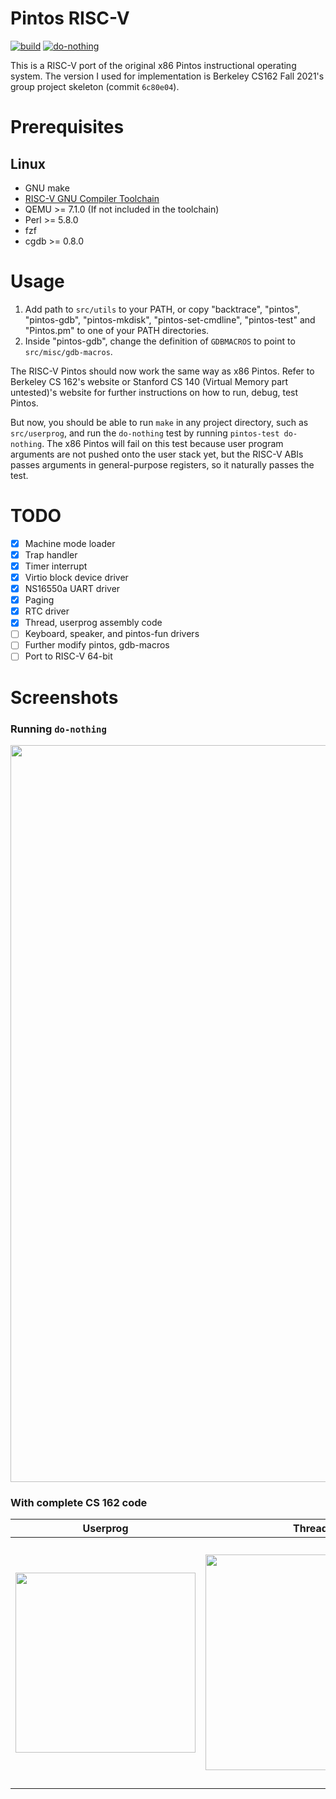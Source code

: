 Pintos RISC-V
=============

[![build](https://github.com/Syakmoon/pintos-riscv/actions/workflows/makefile.yml/badge.svg)](https://github.com/Syakmoon/pintos-riscv/actions/workflows/makefile.yml)
[![do-nothing](https://github.com/Syakmoon/pintos-riscv/actions/workflows/do-nothing.yml/badge.svg)](https://github.com/Syakmoon/pintos-riscv/actions/workflows/do-nothing.yml)

This is a RISC-V port of the original x86 Pintos instructional operating
system. The version I used for implementation is Berkeley CS162 Fall 2021's
group project skeleton (commit `6c80e04`).

Prerequisites
=============

## Linux
- GNU make
- [RISC-V GNU Compiler Toolchain](https://github.com/riscv-collab/riscv-gnu-toolchain)
- QEMU >= 7.1.0 (If not included in the toolchain)
- Perl >= 5.8.0
- fzf
- cgdb >= 0.8.0

Usage
=====

1. Add path to `src/utils` to your PATH, or copy "backtrace", "pintos",
"pintos-gdb", "pintos-mkdisk", "pintos-set-cmdline", "pintos-test" and
"Pintos.pm" to one of your PATH directories.
2. Inside "pintos-gdb", change the definition of `GDBMACROS` to point
to `src/misc/gdb-macros`.

The RISC-V Pintos should now work the same way as x86 Pintos. Refer to
Berkeley CS 162's website or Stanford CS 140 (Virtual Memory part untested)'s
website for further instructions on how to run, debug, test Pintos.

But now, you should be able to run `make` in any project directory, such as
`src/userprog`, and run the `do-nothing` test by running
`pintos-test do-nothing`. The x86 Pintos will fail on this test because user
program arguments are not pushed onto the user stack yet, but the RISC-V ABIs
passes arguments in general-purpose registers, so it naturally passes the test.

TODO
====

- [x] Machine mode loader
- [x] Trap handler
- [x] Timer interrupt
- [x] Virtio block device driver
- [x] NS16550a UART driver
- [x] Paging
- [x] RTC driver
- [x] Thread, userprog assembly code
- [ ] Keyboard, speaker, and pintos-fun drivers
- [ ] Further modify pintos, gdb-macros
- [ ] Port to RISC-V 64-bit

Screenshots
===========

### Running `do-nothing`
<img width="1179" src="https://github.com/Syakmoon/pintos-riscv/assets/43796875/3d8dbe54-a2fd-489b-8838-cb0486bffe28">

### With complete CS 162 code
| Userprog | Threads | Filesys |
| -------- | ------- | ------- |
| <img width="288" src="https://github.com/Syakmoon/pintos-riscv/assets/43796875/62b5b8e5-f82b-4da1-962f-c57db7e6314d"> | <img width="345" src="https://github.com/Syakmoon/pintos-riscv/assets/43796875/10c03c19-5ed2-48c2-80c7-de85c3a01620"> | <img width="395" src="https://github.com/Syakmoon/pintos-riscv/assets/43796875/5b5a3b9b-59b2-4a74-ba7b-9cd9673b3bc1"> |
